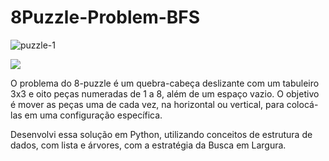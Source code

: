 # 8Puzzle-Problem-BFS
![puzzle-1](https://github.com/gpmoura4/8Puzzle-BFS-Solve/assets/78942968/d3ef0ab2-fe16-4e55-bb2c-a6a46eacce94)

<img src="![puzzle-1](https://github.com/gpmoura4/8Puzzle-BFS-Solve/assets/78942968/d3ef0ab2-fe16-4e55-bb2c-a6a46eacce94)
">

O problema do 8-puzzle é um quebra-cabeça deslizante com um tabuleiro 3x3 e oito peças numeradas de 1 a 8, além de um espaço vazio. O objetivo é mover as peças uma de cada vez, na horizontal ou vertical, para colocá-las em uma configuração específica.

Desenvolvi essa solução em Python, utilizando conceitos de estrutura de dados, com lista e árvores, com a estratégia da Busca em Largura.
